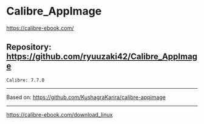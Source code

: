 
# Calibre_AppImage
https://calibre-ebook.com/

## Repository: https://github.com/ryuuzaki42/Calibre_AppImage
    Calibre: 7.7.0

---
Based on: https://github.com/KushagraKarira/calibre-appimage

---
https://calibre-ebook.com/download_linux
